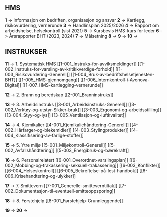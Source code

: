 ## HMS

**1** -> Informasjon om bedriften, organisasjon og ansvar
**2** -> Kartlegg, risikovurdering, vernerunde
**3** -> Handlinsplan 2025/2026
**4** -> Rapport om arbeidshelse, helsekontroll (sist 2021)
**5** -> Kursbevis HMS-kurs for leder
**6** -> Årsrapporter BHT (2023, 2024)
**7** -> Målsetning
**8** -> 
**9** -> 
**10** -> 

## INSTRUKSER

**11** -> 1. Systematisk HMS
[[1-001_Instruks-for-avviksmeldinger]]
[[1-002_Instruks-for-varsling-av-kritikkverdige-forhold]]
[[1-003_Risikovurdering-Generell]]
[[1-004_Bruk-av-bedriftshelsetjenesten-BHT]]
[[1-005_HMS-gjennomgang]]
[[1-006_Internkontroll-i-Avonova-Digital]]
[[1-007_HMS-kartlegging-vernerunde]]

**12** -> 2. Brann og beredskap
[[2-001_Branninstruks]]

**13** -> 3. Arbeidsinstruks
[[3-001_Arbeidsinstruks-Generell]]
[[3-002_Verktøy-og-utstyr-Sikker-bruk]]
[[3-003_Ergonomi-og-arbeidsstilling]]
[[3-004_Styy-og-lys]]
[[3-005_Ventilasjon-og-luftkvalitet]]

**14** -> 4. Kjemikalier
[[4-001_Kjemikaliehåndtering-Generell]]
[[4-002_Hårfarger-og-blekemidler]]
[[4-003_Stylingprodukter]]
[[4-004_Klassifisering-av-farlige-stoffer]]

**15** -> 5. Ytre miljø
[[5-001_Miljøkontroll-Generell]]
[[5-002_Avfallshåndtering]]
[[5-003_Energibruk-og-bærekraft]]

**16** -> 6. Personalrelatert
[[6-001_Overordnet-varslingsplan]]
[[6-002_Mobbing-og-trakassering-seksuell-trakassering]]
[[6-003_Konflikter]]
[[6-004_Helseskontroll]]
[[6-005_Bekreftelse-på-lest-handbok]]
[[6-006_Krisehandtering-og-ulykker]]

**17** -> 7. Smittevern
[[7-001_Generelle-smitteverntiltak]]
[[7-002_Dokumentasjon-til-eventuell-smitteoppsporing]]

**18** -> 8. Førstehjelp
[[8-001_Førstehjelp-Grunnleggende]]

**19** -> 
**20** ->
